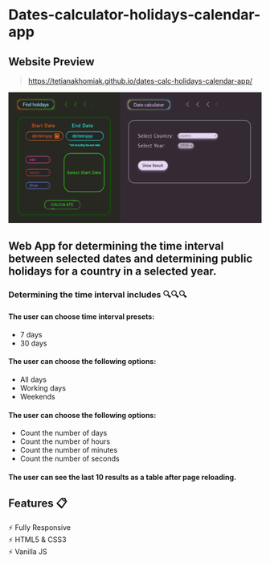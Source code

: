# Dates-calculator-holidays-calendar-app
## Website Preview

> https://tetianakhomiak.github.io/dates-calc-holidays-calendar-app/

![GitHub Logo](https://github.com/TetianaKhomiak/dates-calc-holidays-calendar-app/blob/main/website-preview.jpg?raw=true)


## Web App for determining the time interval between selected dates and determining public holidays for a country in a selected year. 

### Determining the time interval includes 🔍🔍🔍

#### The user can choose time interval presets:
* 7 days
* 30 days

#### The user can choose the following options:
* All days
* Working days
* Weekends

#### The user can choose the following options:
* Count the number of days
* Count the number of hours
* Count the number of minutes
* Count the number of seconds

#### The user can see the last 10 results as a table after page reloading.

## Features 📋
⚡️ Fully Responsive                                                            
⚡️ HTML5 & CSS3                                                                                  
⚡️ Vanilla JS 


